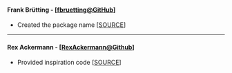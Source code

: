 
#### Frank Brütting - [[fbruetting@GitHub](https://github.com/fbruetting)]
- Created the package name [[SOURCE](https://github.com/flatpak/flatpak/issues/994#issuecomment-482839419)]

---

#### Rex Ackermann - [[RexAckermann@Github](https://github.com/RexAckermann)]
- Provided inspiration code [[SOURCE](https://github.com/flatpak/flatpak/issues/994#issuecomment-1419230715)]
